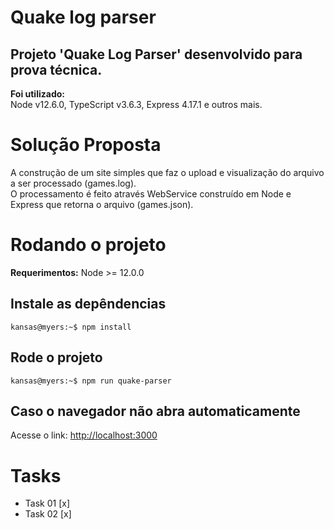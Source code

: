 # Quake log parser

Projeto 'Quake Log Parser' desenvolvido para prova técnica.<br>
---
<b>Foi utilizado:</b><br>
Node v12.6.0, TypeScript v3.6.3, Express 4.17.1 e outros mais.<br>

# Solução Proposta
A construção de um site simples que faz o upload e visualização do arquivo a ser processado (games.log).<br>
O processamento é feito através WebService construído em Node e Express que retorna o arquivo (games.json).<br>

# Rodando o projeto

<b>Requerimentos:</b> Node >= 12.0.0 

## Instale as depêndencias
```console
kansas@myers:~$ npm install
```

## Rode o projeto
```console
kansas@myers:~$ npm run quake-parser
```

## Caso o navegador não abra automaticamente
Acesse o link: [http://localhost:3000](http://localhost:3000/)

# Tasks
- Task 01 [x]
- Task 02 [x]
